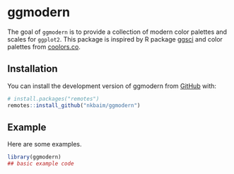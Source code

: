 
# ggmodern

<!-- badges: start -->
<!-- badges: end -->

The goal of `ggmodern` is to provide a collection of modern color palettes and scales for `ggplot2`. This package is inspired by R package [ggsci](https://github.com/nanxstats/ggsci) and color palettes from [coolors.co](https://coolors.co/palettes).

## Installation

You can install the development version of ggmodern from [GitHub](https://github.com/) with:

``` r
# install.packages("remotes")
remotes::install_github("nkbaim/ggmodern")
```

## Example

Here are some examples.


``` r
library(ggmodern)
## basic example code
```

